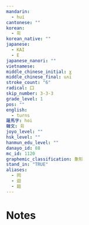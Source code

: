 ```yaml
---
mandarin:
  - huí
cantonese: ""
korean:
  - 회
korean_native: ""
japanese:
  - KAI
  - E
japanese_nanori: ""
vietnamese:
middle_chinese_initial: ɣ
middle_chinese_final: uʌi
stroke_count: "6"
radical: 囗
skip_number: 3-3-3
grade_level: 1
pos: ""
english:
  - turns
羅馬字: hoi
韓文: 회
joyo_level: ""
hsk_level: ""
hanmun_edu_level: ""
danayo_id: 88
mc_id: 1120
graphemic_classification: 象形
stand_in: "TRUE"
aliases:
  - 囘
  - 迴
  - 廻
---
```


# Notes
